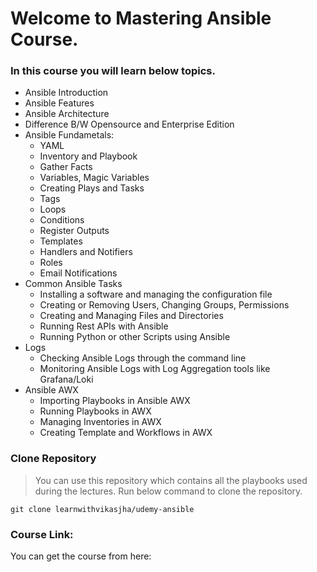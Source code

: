 # Welcome to Mastering Ansible Course.
### In this course you will learn below topics.

- Ansible Introduction
- Ansible Features
- Ansible Architecture
- Difference B/W Opensource and Enterprise Edition
- Ansible Fundametals:
  - YAML
  - Inventory and Playbook
  - Gather Facts
  - Variables, Magic Variables
  - Creating Plays and Tasks
  - Tags
  - Loops
  - Conditions
  - Register Outputs
  - Templates
  - Handlers and Notifiers
  - Roles
  - Email Notifications
- Common Ansible Tasks
  - Installing a software and managing the configuration file
  - Creating or Removing Users, Changing Groups, Permissions
  - Creating and Managing Files and Directories
  - Running Rest APIs with Ansible
  - Running Python or other Scripts using Ansible
- Logs
  - Checking Ansible Logs through the command line
  - Monitoring Ansible Logs with Log Aggregation tools like Grafana/Loki
- Ansible AWX
  - Importing Playbooks in Ansible AWX
  - Running Playbooks in AWX
  - Managing Inventories in AWX
  - Creating Template and Workflows in AWX

### Clone Repository
> You can use this repository which contains all the playbooks used during the lectures.
> Run below command to clone the repository.
```
git clone learnwithvikasjha/udemy-ansible
```

### Course Link:
You can get the course from here:

